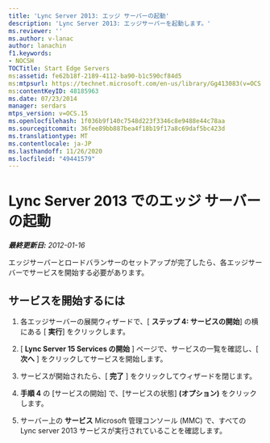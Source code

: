 ```yaml
---
title: 'Lync Server 2013: エッジ サーバーの起動'
description: 'Lync Server 2013: エッジサーバーを起動します。'
ms.reviewer: ''
ms.author: v-lanac
author: lanachin
f1.keywords:
- NOCSH
TOCTitle: Start Edge Servers
ms:assetid: fe62b18f-2189-4112-ba90-b1c590cf84d5
ms:mtpsurl: https://technet.microsoft.com/en-us/library/Gg413083(v=OCS.15)
ms:contentKeyID: 48185963
ms.date: 07/23/2014
manager: serdars
mtps_version: v=OCS.15
ms.openlocfilehash: 1f036b9f140c7548d223f3346c8e9488e44c78aa
ms.sourcegitcommit: 36fee89bb887bea4f18b19f17a8c69daf5bc423d
ms.translationtype: MT
ms.contentlocale: ja-JP
ms.lasthandoff: 11/26/2020
ms.locfileid: "49441579"
---
```

# <a name="start-edge-servers-in-lync-server-2013"></a>Lync Server 2013 でのエッジ サーバーの起動

<div data-xmlns="http://www.w3.org/1999/xhtml">

<div class="topic" data-xmlns="http://www.w3.org/1999/xhtml" data-msxsl="urn:schemas-microsoft-com:xslt" data-cs="https://msdn.microsoft.com/">

<div data-asp="https://msdn2.microsoft.com/asp">



</div>

<div id="mainSection">

<div id="mainBody">

<span> </span>

_**最終更新日:** 2012-01-16_

エッジサーバーとロードバランサーのセットアップが完了したら、各エッジサーバーでサービスを開始する必要があります。

<div>

## <a name="to-start-the-services"></a>サービスを開始するには

1.  各エッジサーバーの展開ウィザードで、[ **ステップ 4: サービスの開始**] の横にある [ **実行**] をクリックします。

2.  [ **Lync Server 15 Services の開始** ] ページで、サービスの一覧を確認し、[ **次へ** ] をクリックしてサービスを開始します。

3.  サービスが開始されたら、[ **完了** ] をクリックしてウィザードを閉じます。

4.  **手順 4** の [サービスの開始] で、[サービスの状態] **(オプション)** をクリックします。

5.  サーバー上の **サービス** Microsoft 管理コンソール (MMC) で、すべての Lync server 2013 サービスが実行されていることを確認します。

</div>

</div>

<span> </span>

</div>

</div>

</div>

